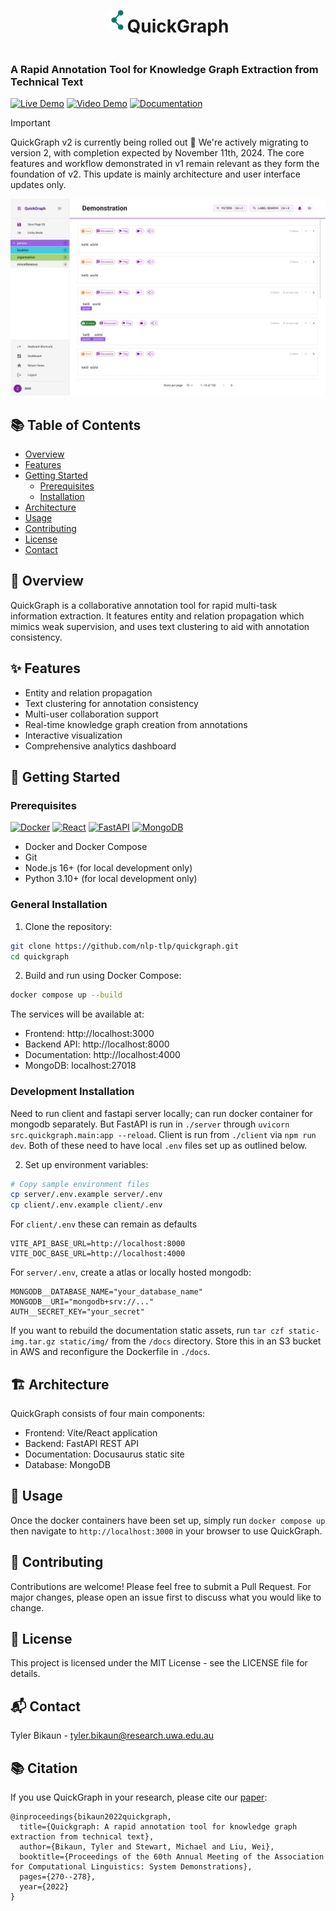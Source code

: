 <div style="display:flex;align-items:center;flex-direction:row;justify-content:center">
<img src="quickgraph_logo.png" width="32" height="32">
<h1>QuickGraph</h1>
</div>

### A Rapid Annotation Tool for Knowledge Graph Extraction from Technical Text

[![Live Demo](https://img.shields.io/badge/-Live%20Demo-brightgreen?style=flat&logo=firefoxbrowser&logoColor=white)](https://quickgraph.tech)
[![Video Demo](https://img.shields.io/badge/-Video%20Demo-red?style=flat&logo=youtube&logoColor=white)](https://youtu.be/DTWrR67-nCU)
[![Documentation](https://img.shields.io/badge/-Documentation-blue?style=flat&logo=github&logoColor=white)](https://docs.quickgraph.tech)


> [!IMPORTANT]
> QuickGraph v2 is currently being rolled out 🚧
> We're actively migrating to version 2, with completion expected by November 11th, 2024. The core features and workflow demonstrated in v1 remain relevant as they form the foundation of v2. This update is mainly architecture and user interface updates only.

<div>
  <img src="./client/public/static/annotation_interface_light.png">
</div>

## 📚 Table of Contents
- [Overview](#-overview)
- [Features](#-features)
- [Getting Started](#-getting-started)
  - [Prerequisites](#prerequisites)
  - [Installation](#installation)
- [Architecture](#-architecture)
- [Usage](#-usage)
- [Contributing](#-contributing)
- [License](#-license)
- [Contact](#-contact)

## 🌟 Overview

QuickGraph is a collaborative annotation tool for rapid multi-task information extraction. It features entity and relation propagation which mimics weak supervision, and uses text clustering to aid with annotation consistency.

## ✨ Features

- Entity and relation propagation
- Text clustering for annotation consistency
- Multi-user collaboration support
- Real-time knowledge graph creation from annotations
- Interactive visualization
- Comprehensive analytics dashboard

## 🚀 Getting Started

### Prerequisites
[![Docker](https://img.shields.io/badge/docker-%230db7ed.svg?style=flat&logo=docker&logoColor=white)](https://www.docker.com/)
[![React](https://img.shields.io/badge/react-%2320232a.svg?style=flat&logo=react&logoColor=%2361DAFB)](https://reactjs.org/)
[![FastAPI](https://img.shields.io/badge/FastAPI-005571?style=flat&logo=fastapi)](https://fastapi.tiangolo.com/)
[![MongoDB](https://img.shields.io/badge/MongoDB-%234ea94b.svg?style=flat&logo=mongodb&logoColor=white)](https://www.mongodb.com/)

- Docker and Docker Compose
- Git
- Node.js 16+ (for local development only)
- Python 3.10+ (for local development only)

### General Installation

1. Clone the repository:
```bash
git clone https://github.com/nlp-tlp/quickgraph.git
cd quickgraph
```

2. Build and run using Docker Compose:
```bash
docker compose up --build
```

The services will be available at:
- Frontend: http://localhost:3000
- Backend API: http://localhost:8000
- Documentation: http://localhost:4000
- MongoDB: localhost:27018

### Development Installation

Need to run client and fastapi server locally; can run docker container for mongodb separately. But FastAPI is run in `./server` through `uvicorn src.quickgraph.main:app --reload`. Client is run from `./client` via `npm run dev`. Both of these need to have local `.env` files set up as outlined below.

2. Set up environment variables:
```bash
# Copy sample environment files
cp server/.env.example server/.env
cp client/.env.example client/.env
```

For `client/.env` these can remain as defaults

```
VITE_API_BASE_URL=http://localhost:8000
VITE_DOC_BASE_URL=http://localhost:4000
```

For `server/.env`, create a atlas or locally hosted mongodb:
```
MONGODB__DATABASE_NAME="your_database_name"
MONGODB__URI="mongodb+srv://..."
AUTH__SECRET_KEY="your_secret"
```

If you want to rebuild the documentation static assets, run `tar czf static-img.tar.gz static/img/` from the `/docs` directory. Store this in an S3 bucket in AWS and reconfigure the Dockerfile in `./docs`.

## 🏗 Architecture

QuickGraph consists of four main components:
- Frontend: Vite/React application
- Backend: FastAPI REST API
- Documentation: Docusaurus static site
- Database: MongoDB

## 🎯 Usage

Once the docker containers have been set up, simply run `docker compose up` then navigate to `http://localhost:3000` in your browser to use QuickGraph.


## 🤝 Contributing

Contributions are welcome! Please feel free to submit a Pull Request. For major changes, please open an issue first to discuss what you would like to change.

## 📄 License
This project is licensed under the MIT License - see the LICENSE file for details.

## 📬 Contact
Tyler Bikaun - tyler.bikaun@research.uwa.edu.au


## 📚 Citation

If you use QuickGraph in your research, please cite our [paper](https://aclanthology.org/2022.acl-demo.27.pdf):

```
@inproceedings{bikaun2022quickgraph,
  title={Quickgraph: A rapid annotation tool for knowledge graph extraction from technical text},
  author={Bikaun, Tyler and Stewart, Michael and Liu, Wei},
  booktitle={Proceedings of the 60th Annual Meeting of the Association for Computational Linguistics: System Demonstrations},
  pages={270--278},
  year={2022}
}

```
